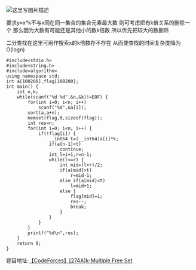 ![这里写图片描述](http://img.blog.csdn.net/20160726201839567)

要求y=x*k不与x同在同一集合的集合元素最大数
则可考虑把有k倍关系的删除一个
那么因为大数有可能还是其他小的数k倍数
所以优先把较大的数删除

二分查找在这里可用作搜索x的k倍数存不存在
从而使查找的时间复杂度降为O(logn)

```
#include<stdio.h>
#include<string.h>
#include<algorithm>
using namespace std;
int a[100200],flag[100200];
int main() {
	int n,k;
	while(scanf("%d %d",&n,&k)!=EOF) {
		for(int i=0; i<n; i++)
			scanf("%d",&a[i]);
		sort(a,a+n);
		memset(flag,0,sizeof(flag));
		int res=n;
		for(int i=0; i<n; i++) {
			if(!flag[i]) {
				__int64 t=(__int64)a[i]*k;
				if(a[n-1]<t)
					continue;
				int l=i+1,r=n-1;
				while(l<=r) {
					int mid=(l+r)/2;
					if(a[mid]>t)
						r=mid-1;
					else if(a[mid]<t)
						l=mid+1;
					else {
						flag[mid]=1;
						res--;
						break;
					}
				}
			}
		}
		printf("%d\n",res);
	}
	return 0;
}

```

题目地址:[【CodeForces】\[274A\]k-Multiple Free Set](http://codeforces.com/problemset/problem/274/A)